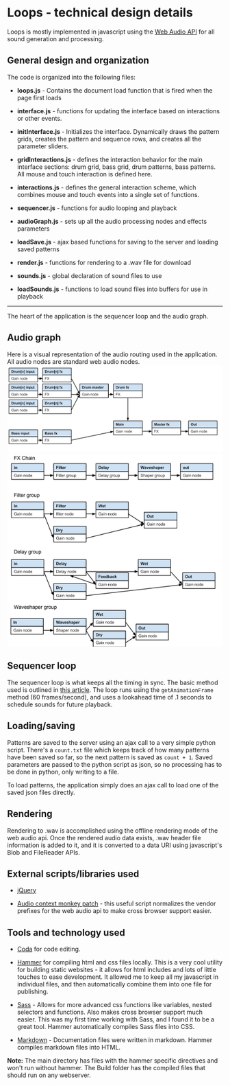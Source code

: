 # Loops - technical design details
Loops is mostly implemented in javascript using the [Web Audio API][api] for all sound generation and processing.

## General design and organization
The code is organized into the following files:

* **loops.js** - Contains the document load function that is fired when the page first loads

* **interface.js** - functions for updating the interface based on interactions or other events.

* **initInterface.js** - Initializes the interface. Dynamically draws the pattern grids, creates the pattern and sequence rows, and creates all the parameter sliders.

* **gridInteractions.js** - defines the interaction behavior for the main interface sections: drum grid, bass grid, drum patterns, bass patterns. All mouse and touch interaction is defined here.

* **interactions.js** - defines the general interaction scheme, which combines mouse and touch events into a single set of functions.

* **sequencer.js** - functions for audio looping and playback

* **audioGraph.js** - sets up all the audio processing nodes and effects parameters

* **loadSave.js** - ajax based functions for saving to the server and loading saved patterns

* **render.js** - functions for rendering to a .wav file for download

* **sounds.js** - global declaration of sound files to use

* **loadSounds.js** - functions to load sound files into buffers for use in playback

***

The heart of the application is the sequencer loop and the audio graph. 

## Audio graph
Here is a visual representation of the audio routing used in the application. All audio nodes are standard web audio nodes.
![Audio Graph](img/audioGraph.png)
![Effects Graph](img/fxGraph.png)

## Sequencer loop
The sequencer loop is what keeps all the timing in sync. The basic method used is outlined in [this article][timing]. The loop runs using the `getAnimationFrame` method (60 frames/second), and uses a lookahead time of .1 seconds to schedule sounds for future playback.

## Loading/saving
Patterns are saved to the server using an ajax call to a very simple python script. There's a `count.txt` file which keeps track of how many patterns have been saved so far, so the next pattern is saved as `count + 1`. Saved parameters are passed to the python script as json, so no processing has to be done in python, only writing to a file.

To load patterns, the application simply does an ajax call to load one of the saved json files directly.

## Rendering
Rendering to .wav is accomplished using the offline rendering mode of the web audio api. Once the rendered audio data exists, .wav header file information is added to it, and it is converted to a data URI using javascript's Blob and FileReader APIs.

## External scripts/libraries used
* [jQuery][jquery]

* [Audio context monkey patch][monkeypatch] - this useful script normalizes the vendor prefixes for the web audio api to make cross browser support easier.

## Tools and technology used
* [Coda][coda] for code editing.

* [Hammer][hammer] for compiling html and css files locally. This is a very cool utility for building static websites - it allows for html includes and lots of little touches to ease development. It allowed me to keep all my javascript in individual files, and then automatically combine them into one file for publishing.

* [Sass][sass] - Allows for more advanced css functions like variables, nested selectors and functions. Also makes cross browser support much easier. This was my first time working with Sass, and I found it to be a great tool. Hammer automatically compiles Sass files into CSS.

* [Markdown][markdown] - Documentation files were written in markdown. Hammer compiles markdown files into HTML.

**Note:** The main directory has files with the hammer specific directives and won't run without hammer. The Build folder has the compiled files that should run on any webserver.

[hammer]: http://hammerformac.com/
[coda]: http://panic.com/Coda/
[monkeypatch]: https://github.com/cwilso/AudioContext-MonkeyPatch/
[jquery]: http://jquery.com/
[sass]: http://sass-lang.com/
[timing]: http://www.html5rocks.com/en/tutorials/audio/scheduling/
[api]: http://www.w3.org/TR/webaudio/
[markdown]: http://daringfireball.net/projects/markdown/